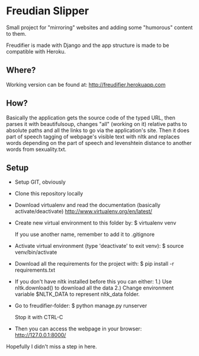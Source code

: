 Freudian Slipper
================

Small project for "mirroring" websites and adding some "humorous" content to them.

Freudifier is made with Django and the app structure is made to be compatible with Heroku.

Where?
------

Working version can be found at: http://freudifier.herokuapp.com

How?
----

Basically the application gets the source code of the typed URL, then parses it
with beautifulsoup, changes "all" (working on it) relative paths to absolute
paths and all the links to go via the application's site. Then it does part of 
speech tagging of webpage's visible text with nltk and replaces words depending on 
the part of speech and levenshtein distance to another words from sexuality.txt.

Setup
-----

- Setup GIT, obviously

- Clone this repository locally

- Download virtualenv and read the documentation (basically activate/deactivate)
	http://www.virtualenv.org/en/latest/

- Create new virtual environment to this folder by:
	$ virtualenv venv
	
	If you use another name, remember to add it to .gitignore
	
- Activate virtual environment (type 'deactivate' to exit venv):
	$ source venv/bin/activate
	
- Download all the requirements for the project with:
	$ pip install -r requirements.txt
	
- If you don't have nltk installed before this you can either:
	1.) Use nltk.download() to download all the data
	2.) Change environment variable $NLTK_DATA to represent nltk_data folder.
	
- Go to freudifier-folder:
	$ python manage.py runserver
	
	Stop it with CTRL-C
	
- Then you can access the webpage in your browser: http://127.0.0.1:8000/
	
Hopefully I didn't miss a step in here.
	


